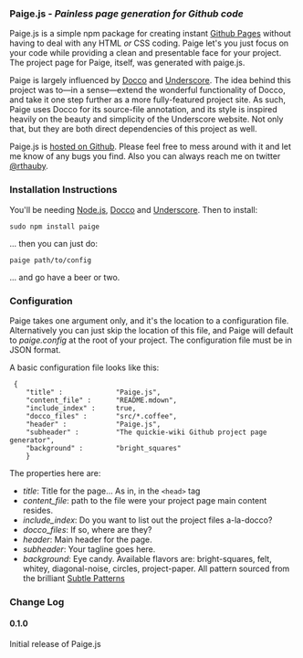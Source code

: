### Paige.js - *Painless page generation for Github code*

Paige.js is a simple npm package for creating instant [Github Pages](http://pages.github.com/) without having to deal with any HTML *or* CSS coding. Paige let's you just focus on your code while providing a clean and presentable face for your project. The project page for Paige, itself, was generated with paige.js.

Paige is largely influenced by [Docco](http://jashkenas.github.com/docco/) and [Underscore](http://documentcloud.github.com/underscore/). The idea behind this project was to&mdash;in a sense&mdash;extend the wonderful functionality of Docco, and take it one step further as a more fully-featured project site. As such, Paige uses Docco for its source-file annotation, and its style is inspired heavily on the beauty and simplicity of the Underscore website. Not only that, but they are both direct dependencies of this project as well.

Paige.js is [hosted on Github](https://github.com/rthauby/Paige). Please feel free to mess around with it and let me know of any bugs you find. Also you can always reach me on twitter [@rthauby](http://www.twitter.com/rthauby).

### Installation Instructions

You'll be needing [Node.js](http://nodejs.org/), [Docco](http://jashkenas.github.com/docco/) and [Underscore](http://documentcloud.github.com/underscore/). Then to install:

`` sudo npm install paige ``

... then you can just do:

`` paige path/to/config ``

... and go have a beer or two.

### Configuration

Paige takes one argument only, and it's the location to a configuration file. Alternatively you can just skip the location of this file, and Paige will default to *paige.config* at the root of your project. The configuration file must be in JSON format.

A basic configuration file looks like this:

     {
        "title" :             "Paige.js",
        "content_file" :      "README.mdown",
        "include_index" :     true,
        "docco_files" :       "src/*.coffee",
        "header" :            "Paige.js",
        "subheader" :         "The quickie-wiki Github project page generator",
        "background" :        "bright_squares"
        }

The properties here are:

- *title*: Title for the page... As in, in the `<head>` tag
- *content_file*: path to the file were your project page main content resides.
- *include_index*: Do you want to list out the project files a-la-docco?
- *docco_files*: If so, where are they?
- *header*: Main header for the page.
- *subheader*: Your tagline goes here.
- *background*: Eye candy. Available flavors are: bright-squares, felt, whitey, diagonal-noise, circles, project-paper. All pattern sourced from the brilliant [Subtle Patterns](http://subtlepatterns.com/)

### Change Log

#### 0.1.0

Initial release of Paige.js